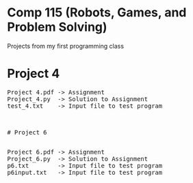 # Comp 115 (Robots, Games, and Problem Solving)

Projects from my first programming class


# Project 4

<pre>
Project 4.pdf -> Assignment 
Project_4.py  -> Solution to Assignment 
test_4.txt    -> Input file to test program 
<pre/>


# Project 6

<pre>
Project 6.pdf -> Assignment 
Project_6.py  -> Solution to Assignment 
p6.txt        -> Input file to test program
p6input.txt   -> Input file to test program
<pre/>

